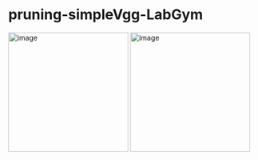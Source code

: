 # pruning-simpleVgg-LabGym

<img width="240" alt="image" src="https://github.com/janunine/pruning-simpleVgg-LabGym/assets/45334617/207565a9-7968-4bf4-8450-729029afcc22">

<img width="240" alt="image" src="https://github.com/janunine/pruning-simpleVgg-LabGym/assets/45334617/e5805041-6132-4a36-aa32-8383f27b32c2">

